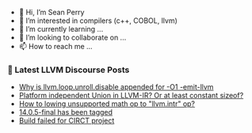 - 👋 Hi, I’m Sean Perry
- 👀 I’m interested in compilers (c++, COBOL, llvm)
- 🌱 I’m currently learning ...
- 💞️ I’m looking to collaborate on ...
- 📫 How to reach me ...

<!---
s66perry/s66perry is a ✨ special ✨ repository because its `README.md` (this file) appears on your GitHub profile.
You can click the Preview link to take a look at your changes.
--->
### 📕 Latest LLVM Discourse Posts

<!-- DISCOURSE-LLVM:START -->
- [Why is llvm.loop.unroll.disable appended for -O1 -emit-llvm](https://discourse.llvm.org/t/why-is-llvm-loop-unroll-disable-appended-for-o1-emit-llvm/63140#post_1)
- [Platform independent Union in LLVM-IR? Or at least constant sizeof?](https://discourse.llvm.org/t/platform-independent-union-in-llvm-ir-or-at-least-constant-sizeof/63139#post_1)
- [How to lowing unsupported math op to &quot;llvm.intr&quot; op?](https://discourse.llvm.org/t/how-to-lowing-unsupported-math-op-to-llvm-intr-op/63137#post_1)
- [14.0.5-final has been tagged](https://discourse.llvm.org/t/14-0-5-final-has-been-tagged/63119#post_3)
- [Build failed for CIRCT project](https://discourse.llvm.org/t/build-failed-for-circt-project/63135#post_2)
<!-- DISCOURSE-LLVM:END -->
